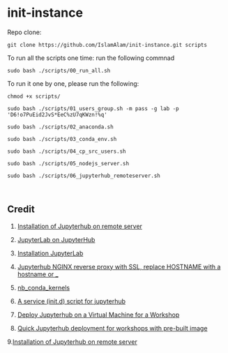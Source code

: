 # init-instance

Repo clone:

  `git clone https://github.com/IslamAlam/init-instance.git scripts`
  
  To run all the scripts one time: run the following commnad
  
  `sudo bash ./scripts/00_run_all.sh`


To run it one by one, please run the following:

  `chmod +x scripts/`

  `sudo bash ./scripts/01_users_group.sh -m pass -g lab -p 'D6!o7PuEid2JvS*EeC%zU7qKWzn!%q'`

  `sudo bash ./scripts/02_anaconda.sh`
  
  `sudo bash ./scripts/03_conda_env.sh`
  
  `sudo bash ./scripts/04_cp_src_users.sh`
  
  `sudo bash ./scripts/05_nodejs_server.sh`
  
  `sudo bash ./scripts/06_jupyterhub_remoteserver.sh`
  
  ` `
  
  ## Credit
  1. [Installation of Jupyterhub on remote server](https://github.com/jupyterhub/jupyterhub/wiki/Installation-of-Jupyterhub-on-remote-server)
  
  2. [JupyterLab on JupyterHub](https://jupyterlab.readthedocs.io/en/stable/user/jupyterhub.html#jupyterlab-on-jupyterhub)
  
  3. [Installation JupyterLab](https://jupyterlab.readthedocs.io/en/stable/getting_started/installation.html)
  
  4. [ Jupyterhub NGINX reverse proxy with SSL, replace HOSTNAME with a hostname or _ ](https://gist.github.com/zonca/08c413a37401bdc9d2a7f65a7af44462)
  
  5. [nb_conda_kernels](https://github.com/Anaconda-Platform/nb_conda_kernels)
  
  6. [ A service (init.d) script for jupyterhub ](https://gist.github.com/zonca/aaeaf3c4e7339127b482d759866e5f39)
  
  7. [Deploy Jupyterhub on a Virtual Machine for a Workshop](https://zonca.github.io/2016/04/jupyterhub-sdsc-cloud.html)
  
  8. [Quick Jupyterhub deployment for workshops with pre-built image](https://zonca.github.io/2016/04/jupyterhub-image-sdsc-cloud.html)
  
  9.[Installation of Jupyterhub on remote server](https://github.com/jupyterhub/jupyterhub/wiki/Installation-of-Jupyterhub-on-remote-server)
  
